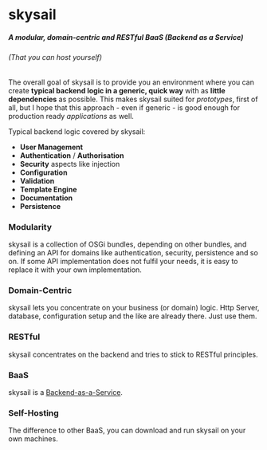 # skysail

##### A modular, domain-centric and RESTful BaaS \(Backend as a Service\)

###### \(That you can host yourself\)



The overall goal of skysail is to provide you an environment where you can create **typical backend logic in a generic, quick way** with as **little dependencies** as possible. This makes skysail suited for _prototypes_, first of all, but I hope that this approach - even if generic - is good enough for production ready _applications_ as well.

Typical backend logic covered by skysail:

* **User Management**
* **Authentication** / **Authorisation**
* **Security** aspects like injection
* **Configuration**
* **Validation**
* **Template Engine**
* **Documentation**
* **Persistence**

### Modularity

skysail is a collection of OSGi bundles, depending on other bundles, and defining an API for domains like authentication, security, persistence and so on. If some API implementation does not fulfil your needs, it is easy to replace it with your own implementation.

### Domain-Centric

skysail lets you concentrate on your business \(or domain\) logic. Http Server, database, configuration setup and the like are already there. Just use them.

### RESTful

skysail concentrates on the backend and tries to stick to RESTful principles.

### BaaS

skysail is a [Backend-as-a-Service](https://en.wikipedia.org/wiki/Mobile_backend_as_a_service).

### Self-Hosting

The difference to other BaaS, you can download and run skysail on your own machines.



